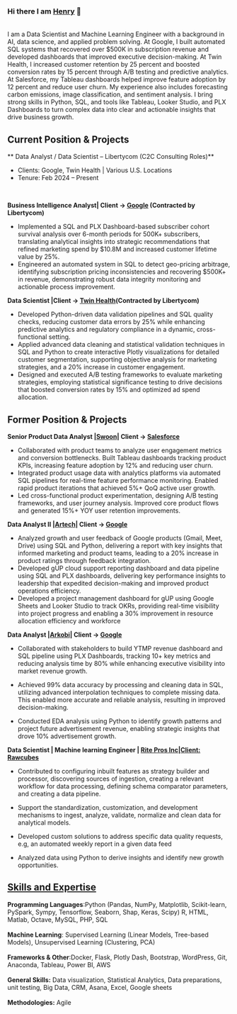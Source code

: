 ### Hi there I am [Henry](https://www.linkedin.com/in/henrybiko/) 👋
<br>
I am a Data Scientist and Machine Learning Engineer with a background in AI, data science, and applied problem solving. At Google, I built automated SQL systems that recovered over $500K in subscription revenue and developed dashboards that improved executive decision-making. At Twin Health, I increased customer retention by 25 percent and boosted conversion rates by 15 percent through A/B testing and predictive analytics. At Salesforce, my Tableau dashboards helped improve feature adoption by 12 percent and reduce user churn. My experience also includes forecasting carbon emissions, image classification, and sentiment analysis. I bring strong skills in Python, SQL, and tools like Tableau, Looker Studio, and PLX Dashboards to turn complex data into clear and actionable insights that drive business growth.

## Current Position & Projects

** Data Analyst / Data Scientist – Libertycom (C2C Consulting Roles)** 
* Clients: Google, Twin Health | Various U.S. Locations 
* Tenure: Feb 2024 – Present
<br>

**Business Intelligence Analyst| Client -> [Google](https://goo.gle/3m1IN7m) (Contracted by Libertycom)**

* Implemented a SQL and PLX Dashboard-based subscriber cohort survival analysis over 6-month periods for 500K+ subscribers, translating analytical insights into strategic recommendations that refined marketing spend by $10.8M and
 increased customer lifetime value by 25%.
* Engineered an automated system in SQL to detect geo-pricing arbitrage, identifying subscription pricing inconsistencies and recovering $500K+ in revenue, demonstrating robust data integrity monitoring and actionable process improvement.

**Data Scientist |Client -> [Twin Health](https://usa.twinhealth.com/)(Contracted by Libertycom)**

* Developed Python-driven data validation pipelines and SQL quality checks, reducing customer data errors by 25% while enhancing predictive analytics and regulatory compliance in a dynamic, cross-functional setting.
* Applied advanced data cleaning and statistical validation techniques in SQL and Python to create interactive Plotly visualizations for detailed customer segmentation, supporting objective analysis for marketing strategies, and a 20% increase in customer engagement.
* Designed and executed A/B testing frameworks to evaluate marketing strategies, employing statistical significance testing to drive decisions that boosted conversion rates by 15% and optimized ad spend allocation.

## Former Position & Projects

**Senior Product  Data Analyst  |[Swoon](https://www.swoonstaffing.com/)| Client -> [Salesforce](https://www.salesforce.com/)** 
<br>

* Collaborated with product teams to analyze user engagement metrics and conversion bottlenecks. Built Tableau dashboards tracking product KPIs, increasing feature adoption by 12% and reducing user churn.
* Integrated product usage data with analytics platforms via automated SQL pipelines for real-time feature performance monitoring. Enabled rapid product iterations that achieved 5%+ QoQ active user growth.
* Led cross-functional product experimentation, designing A/B testing frameworks, and user journey analysis. Improved core product flows and generated 15%+ YOY user retention improvements.

**Data Analyst II |[Artech](https://www.artech.com/)| Client -> [Google](https://goo.gle/3m1IN7m)** 
<br>

* Analyzed growth and user feedback of Google products (Gmail, Meet, Drive) using SQL and Python, delivering a report with key insights that informed marketing and product teams, leading to a 20% increase in product ratings through feedback integration.
* Developed gUP cloud support reporting dashboard and data pipeline using SQL and PLX dashboards, delivering key performance insights to leadership that expedited decision-making and improved product operations efficiency.
* Developed a project management dashboard for gUP using Google Sheets and Looker Studio to track OKRs, providing real-time visibility into project progress and enabling a 30% improvement in resource allocation efficiency and workforce 


**Data Analyst |[Arkobi](https://akorbi.com/)| Client -> [Google](https://goo.gle/3m1IN7m)** 
<br>

* Collaborated with stakeholders to build YTMP revenue dashboard and SQL pipeline using PLX Dashboards, tracking 10+ key metrics and reducing analysis time by 80% while enhancing executive visibility into market revenue growth.

* Achieved 99% data accuracy by processing and cleaning data in SQL, utilizing advanced interpolation techniques to complete missing data. This enabled more accurate and reliable analysis, resulting in improved decision-making.

* Conducted EDA analysis using Python to identify growth patterns and project future advertisement revenue, enabling strategic insights that drove 10% advertisement growth.

  
**Data Scientist | Machine learning Engineer | [Rite Pros Inc](http://www.ritepros.com/index.php)|[Client: Rawcubes](https://www.rawcubes.com/)** 
<br>
* Contributed to configuring inbuilt features as strategy builder and processor, discovering sources of ingestion, creating a relevant workflow for data processing, defining schema comparator parameters, and creating a data pipeline.

* Support the standardization, customization, and development mechanisms to ingest, analyze, validate, normalize and clean data for analytical models.

* Developed custom solutions to address specific data quality requests, e.g, an automated weekly report in a given data feed

* Analyzed data using Python to derive insights and identify new growth opportunities. 



## [Skills and Expertise](https://github.com/HenryBiko?tab=repositories)
**Programming Languages**:Python (Pandas, NumPy, Matplotlib, Scikit-learn, PySpark, Sympy, Tensorflow, Seaborn, Shap, Keras, Scipy) R, HTML, Matlab, Octave, MySQL, PHP, SQL
<br><br>
**Machine Learning**: Supervised Learning (Linear Models, Tree-based Models), Unsupervised Learning (Clustering, PCA)
<br><br>
**Frameworks & Other**:Docker, Flask, Plotly Dash, Bootstrap, WordPress, Git, Anaconda, Tableau, Power BI, AWS
<br><br>
**General Skills:** Data visualization, Statistical Analytics, Data preparations, unit testing, Big Data, CRM, Asana, Excel, Google sheets
<br><br>
**Methodologies:** Agile



